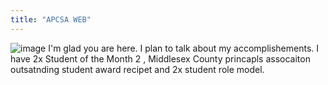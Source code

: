 ```yaml
---
title: "APCSA WEB"
---
```

![image](https://user-images.githubusercontent.com/88113145/172909411-75fa28be-df92-4037-b01f-2b0acb7d331f.png)
I'm glad you are here. I plan to talk about my accomplishements. I have 2x Student of the Month 2 , Middlesex County princapls assocaiton outsatnding student award recipet and 2x student role model. 
